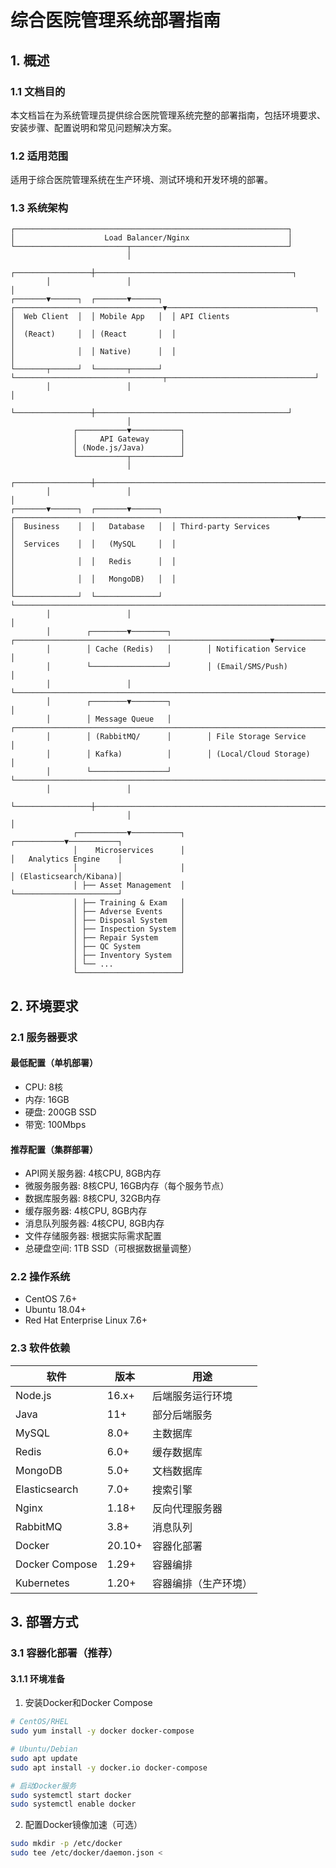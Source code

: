 # 综合医院管理系统部署指南

## 1. 概述

### 1.1 文档目的
本文档旨在为系统管理员提供综合医院管理系统完整的部署指南，包括环境要求、安装步骤、配置说明和常见问题解决方案。

### 1.2 适用范围
适用于综合医院管理系统在生产环境、测试环境和开发环境的部署。

### 1.3 系统架构
```
┌─────────────────────────────────────────────────────────────┐
│                    Load Balancer/Nginx                      │
└─────────────────────────┬───────────────────────────────────┘
                          │
        ┌─────────────────┼────────────────────────────────────────────┐
        │                 │                                            │
┌───────▼──────┐  ┌───────▼──────┐  ┌─────────────────────────────────▼─────────────────────────────────┐
│  Web Client  │  │ Mobile App   │  │ API Clients                                                     │
│  (React)     │  │ (React       │  │                                                                     │
│              │  │ Native)      │  │                                                                     │
└───────┬──────┘  └───────┬──────┘  └─────────────────────────────────┬─────────────────────────────────┘
        │                 │                                           │
        └─────────────────┼───────────────────────────────────────────┘
                          │
              ┌───────────▼───────────┐
              │     API Gateway       │
              │ (Node.js/Java)        │
              └───────────┬───────────┘
                          │
        ┌─────────────────┼──────────────────────────────────────────────────────────────────────────┐
        │                 │                                                                          │
┌───────▼──────┐  ┌───────▼──────┐  ┌───────────────────────────────────────────────────────────────▼────────────────────────────────────────┐
│  Business    │  │   Database   │  │ Third-party Services                                                                             │
│  Services    │  │   (MySQL     │  │                                                                                                  │
│              │  │   Redis      │  │                                                                                                  │
│              │  │   MongoDB)   │  │                                                                                                  │
└──────────────┘  └──────────────┘  └───────────────────────────────────────────────────────────────────────────────────────────────────────┘
        │                 │                                                                          │
        │        ┌────────▼────────┐        ┌─────────────────────────────────────────────────────────▼──────────────────────────────────────┐
        │        │ Cache (Redis)   │        │ Notification Service                                                                       │
        │        └─────────────────┘        │ (Email/SMS/Push)                                                                           │
        │                 │                 └───────────────────────────────────────────────────────────────────────────────────────────────┘
        │        ┌────────▼────────┐                                                                                                       │
        │        │ Message Queue   │        ┌───────────────────────────────────────────────────────────────────────────────────────────────┐
        │        │ (RabbitMQ/      │        │ File Storage Service                                                                      │
        │        │ Kafka)          │        │ (Local/Cloud Storage)                                                                     │
        │        └─────────────────┘        └───────────────────────────────────────────────────────────────────────────────────────────────┘
        │                 │
        └─────────────────┼─────────────────────────────────────────────────────────────────────────────────────────────────────────────────┐
                          │                                                                                                           │
              ┌───────────▼───────────┐                                                                                     ┌───────────▼───────────┐
              │    Microservices      │                                                                                     │   Analytics Engine    │
              │                       │                                                                                     │ (Elasticsearch/Kibana)│
              │ ├── Asset Management  │                                                                                     └───────────────────────┘
              │ ├── Training & Exam   │
              │ ├── Adverse Events    │
              │ ├── Disposal System   │
              │ ├── Inspection System │
              │ ├── Repair System     │
              │ ├── QC System         │
              │ ├── Inventory System  │
              │ └── ...               │
              └───────────────────────┘
```

## 2. 环境要求

### 2.1 服务器要求
#### 最低配置（单机部署）
- CPU: 8核
- 内存: 16GB
- 硬盘: 200GB SSD
- 带宽: 100Mbps

#### 推荐配置（集群部署）
- API网关服务器: 4核CPU, 8GB内存
- 微服务服务器: 8核CPU, 16GB内存（每个服务节点）
- 数据库服务器: 8核CPU, 32GB内存
- 缓存服务器: 4核CPU, 8GB内存
- 消息队列服务器: 4核CPU, 8GB内存
- 文件存储服务器: 根据实际需求配置
- 总硬盘空间: 1TB SSD（可根据数据量调整）

### 2.2 操作系统
- CentOS 7.6+
- Ubuntu 18.04+
- Red Hat Enterprise Linux 7.6+

### 2.3 软件依赖
| 软件 | 版本 | 用途 |
|------|------|------|
| Node.js | 16.x+ | 后端服务运行环境 |
| Java | 11+ | 部分后端服务 |
| MySQL | 8.0+ | 主数据库 |
| Redis | 6.0+ | 缓存数据库 |
| MongoDB | 5.0+ | 文档数据库 |
| Elasticsearch | 7.0+ | 搜索引擎 |
| Nginx | 1.18+ | 反向代理服务器 |
| RabbitMQ | 3.8+ | 消息队列 |
| Docker | 20.10+ | 容器化部署 |
| Docker Compose | 1.29+ | 容器编排 |
| Kubernetes | 1.20+ | 容器编排（生产环境） |

## 3. 部署方式

### 3.1 容器化部署（推荐）

#### 3.1.1 环境准备
1. 安装Docker和Docker Compose
```bash
# CentOS/RHEL
sudo yum install -y docker docker-compose

# Ubuntu/Debian
sudo apt update
sudo apt install -y docker.io docker-compose

# 启动Docker服务
sudo systemctl start docker
sudo systemctl enable docker
```

2. 配置Docker镜像加速（可选）
```bash
sudo mkdir -p /etc/docker
sudo tee /etc/docker/daemon.json <